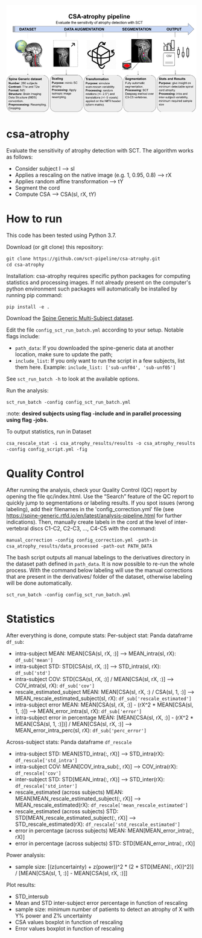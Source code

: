 ![csa-atrophy](https://github.com/sct-pipeline/csa-atrophy/blob/readme/csa_atrophy_scheme.png)

# csa-atrophy

Evaluate the sensitivity of atrophy detection with SCT. The algorithm works as follows:
- Consider subject I --> sI
- Applies a rescaling on the native image (e.g. 1, 0.95, 0.8) --> rX
- Applies random affine transformation --> tY
- Segment the cord
- Compute CSA --> CSA(sI, rX, tY)

# How to run

This code has been tested using Python 3.7.

Download (or git clone) this repository:
~~~
git clone https://github.com/sct-pipeline/csa-atrophy.git
cd csa-atrophy
~~~
Installation:
csa-atrophy requires specific python packages for computing statistics and processing images. If not already present on the computer's python environment such packages will automatically be installed by running pip command:
~~~
pip install -e .
~~~

Download the [Spine Generic Multi-Subject dataset](https://github.com/spine-generic/data-multi-subject#download). 

Edit the file `config_sct_run_batch.yml` according to your setup. Notable flags include:
- `path_data`: If you downloaded the spine-generic data at another location, make sure to update the path;
- `include_list`: If you only want to run the script in a few subjects, list them here. Example:
  `include_list: ['sub-unf04', 'sub-unf05']`

See `sct_run_batch -h` to look at the available options.

Run the analysis:
~~~
sct_run_batch -config config_sct_run_batch.yml
~~~

:note: **desired subjects using flag -include and in parallel processing using flag -jobs.**

To output statistics, run in Dataset
~~~
csa_rescale_stat -i csa_atrophy_results/results -o csa_atrophy_results -config config_script.yml -fig
~~~

# Quality Control

After running the analysis, check your Quality Control (QC) report by opening the file qc/index.html. Use the 
“Search” feature of the QC report to quickly jump to segmentations or labeling results. If you spot issues 
(wrong labeling), add their filenames in the 'config_correction.yml' file 
(see https://spine-generic.rtfd.io/en/latest/analysis-pipeline.html for further indications). Then, manually create 
labels in the cord at the level of inter-vertebral discs C1-C2, C2-C3, ..., C4-C5 with the command:
~~~
manual_correction -config config_correction.yml -path-in csa_atrophy_results/data_processed -path-out PATH_DATA
~~~
The bash script outputs all manual labelings to the derivatives directory in the dataset path defined in `path_data`.
It is now possible to re-run the whole process. With the command below labeling will use the manual corrections that
are present in the derivatives/ folder of the dataset, otherwise labeling will be done automatically.
~~~
sct_run_batch -config config_sct_run_batch.yml
~~~

# Statistics

After everything is done, compute stats:
Per-subject stat: Panda dataframe `df_sub`:
- intra-subject MEAN: MEAN[CSA(sI, rX, :)] --> MEAN_intra(sI, rX): `df_sub['mean']`
- intra-subject STD: STD[CSA(sI, rX, :)] --> STD_intra(sI, rX): `df_sub['std']`
- intra-subject COV: STD[CSA(sI, rX, :)] / MEAN[CSA(sI, rX, :)] --> COV_intra(sI, rX): `df_sub['cov']`
- rescale_estimated_subject MEAN: MEAN[CSA(sI, rX, :) / CSA(sI, 1, :)] --> MEAN_rescale_estimated_subject(sI, rX): `df_sub['rescale_estimated']`
- intra-subject error MEAN: MEAN[CSA(sI, rX, :)] - (rX^2 * MEAN[CSA(sI, 1, :)]) --> MEAN_error_intra(sI, rX): `df_sub['error']`
- intra-subject error in percentage MEAN: [MEAN[CSA(sI, rX, :)] - (rX^2 * MEAN[CSA(sI, 1, :)])] / MEAN[CSA(sI, rX, :)] --> MEAN_error_intra_perc(sI, rX): `df_sub['perc_error']`

Across-subject stats: Panda dataframe `df_rescale`
- intra-subject STD: MEAN[STD_intra(:, rX)] --> STD_intra(rX): `df_rescale['std_intra']`
- intra-subject COV: MEAN[COV_intra_sub(:, rX)] --> COV_intra(rX): `df_rescale['cov']`
- inter-subject STD: STD[MEAN_intra(:, rX)] --> STD_inter(rX): `df_rescale['std_inter']`
- rescale_estimated (across subjects) MEAN: MEAN[MEAN_rescale_estimated_subject(:, rX)] --> MEAN_rescale_estimated(rX): `df_rescale['mean_rescale_estimated']`
- rescale_estimated (across subjects) STD: STD[MEAN_rescale_estimated_subject(:, rX)] --> STD_rescale_estimated(rX): `df_rescale['std_rescale_estimated']`
- error in percentage (across subjects) MEAN: MEAN[MEAN_error_intra(:, rX)]
- error in percentage (across subjects) STD: STD[MEAN_error_intra(:, rX)]

Power analysis:
- sample size: [(z(uncertainty) + z(power))^2 * (2 * STD[MEAN(:, rX)]^2)] / [MEAN[CSA(sI, 1, :)] - MEAN[CSA(sI, rX, :)]] 

Plot results:
- STD_intersub
- Mean and STD inter-subject error percentage in function of rescaling
- sample size: minimum number of patients to detect an atrophy of X with Y% power and Z% uncertainty
- CSA values boxplot in function of rescaling
- Error values boxplot in function of rescaling

